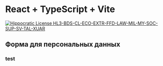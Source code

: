 # React + TypeScript + Vite

[![Hippocratic License HL3-BDS-CL-ECO-EXTR-FFD-LAW-MIL-MY-SOC-SUP-SV-TAL-XUAR](https://img.shields.io/static/v1?label=Hippocratic%20License&message=HL3-BDS-CL-ECO-EXTR-FFD-LAW-MIL-MY-SOC-SUP-SV-TAL-XUAR&labelColor=5e2751&color=bc8c3d)](https://firstdonoharm.dev/version/3/0/bds-cl-eco-extr-ffd-law-mil-my-soc-sup-sv-tal-xuar.html)

## Форма для персональных данных

### test
